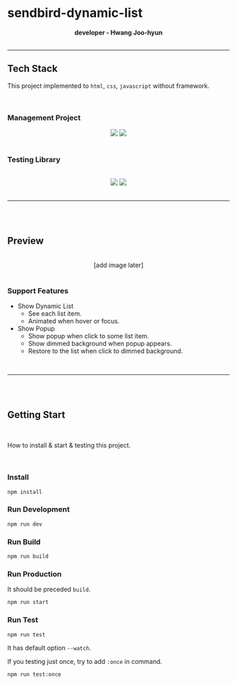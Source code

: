 # sendbird-dynamic-list

<div align="center">
<strong>developer - Hwang Joo-hyun</strong>
<br />
<br />

</div>

---

## Tech Stack

This project implemented to `html`, `css`, `javascript` without framework.

<br/>

### Management Project

<div align="center">
    <img src="https://img.shields.io/badge/npm-CB3837?style=for-the-badge&logo=npm&logoColor=white" />
    <img src="https://img.shields.io/badge/commitlint-000000?style=for-the-badge&logo=commitlint&logoColor=white" />
</div>

<br />

### Testing Library

<br />

<div align="center">
  <img src="https://img.shields.io/badge/jest-c21325?style=for-the-badge&logo=jest&logoColor=white" />
  <img src="https://img.shields.io/badge/testing library-e33332?style=for-the-badge&logo=testing library&logoColor=white" />
</div>

<br />

---

<br />
<br />

## Preview

<br />

<div align="center"> [add image later] </div>

<br />

### Support Features

- Show Dynamic List
  - See each list item.
  - Animated when hover or focus.
- Show Popup
  - Show popup when click to some list item.
  - Show dimmed background when popup appears.
  - Restore to the list when click to dimmed background.

<br />

---

<br />
<br />

## Getting Start

<br />

How to install & start & testing this project.

<br />

### Install

```
npm install
```

### Run Development

```
npm run dev
```

### Run Build

```
npm run build
```

### Run Production

It should be preceded `build`.

```
npm run start
```

### Run Test

```
npm run test
```

It has default option `--watch`.

If you testing just once, try to add `:once` in command.

```
npm run test:once
```
